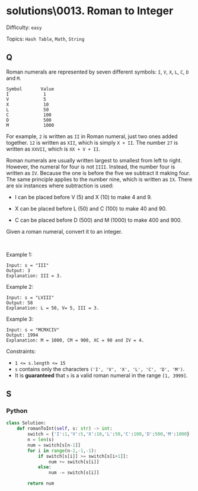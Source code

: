 # solutions\0013. Roman to Integer

Difficulty: `easy`

Topics: `Hash Table`, `Math`, `String`

## Q

Roman numerals are represented by seven different symbols: `I`, `V`, `X`, `L`, `C`, `D` and `M`.

```
Symbol       Value
I             1
V             5
X             10
L             50
C             100
D             500
M             1000
```

For example, `2` is written as `II` in Roman numeral, just two ones added together. `12` is written as `XII`, which is simply `X + II`. The number `27` is written as `XXVII`, which is `XX + V + II`.

Roman numerals are usually written largest to smallest from left to right. However, the numeral for four is not `IIII`. Instead, the number four is written as `IV`. Because the one is before the five we subtract it making four. The same principle applies to the number nine, which is written as `IX`. There are six instances where subtraction is used:

- I can be placed before V (5) and X (10) to make 4 and 9.

- X can be placed before L (50) and C (100) to make 40 and 90.

- C can be placed before D (500) and M (1000) to make 400 and 900.

Given a roman numeral, convert it to an integer.

<br>

Example 1:

```
Input: s = "III"
Output: 3
Explanation: III = 3.
```

Example 2:

```
Input: s = "LVIII"
Output: 58
Explanation: L = 50, V= 5, III = 3.
```

Example 3:

```
Input: s = "MCMXCIV"
Output: 1994
Explanation: M = 1000, CM = 900, XC = 90 and IV = 4.
```

Constraints:

- `1 <= s.length <= 15`
- `s` contains only the characters `('I', 'V', 'X', 'L', 'C', 'D', 'M')`.
- It is **guaranteed** that `s` is a valid roman numeral in the range `[1, 3999]`.

## S

### Python

```python
class Solution:
    def romanToInt(self, s: str) -> int:
        switch = {'I':1,'V':5,'X':10,'L':50,'C':100,'D':500,'M':1000}
        n = len(s)
        num = switch[s[n-1]]
        for i in range(n-2,-1,-1):
            if switch[s[i]] >= switch[s[i+1]]:
                num += switch[s[i]]
            else:
                num -= switch[s[i]]

        return num
```
